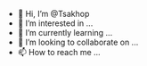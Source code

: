 - 👋 Hi, I’m @Tsakhop
- 👀 I’m interested in ...
- 🌱 I’m currently learning ...
- 💞️ I’m looking to collaborate on ...
- 📫 How to reach me ...

<!---
Tsakhop/Tsakhop is a ✨ special ✨ repository because its `README.md` (this file) appears on your GitHub profile.
You can click the Preview link to take a look at your changes.
--->
